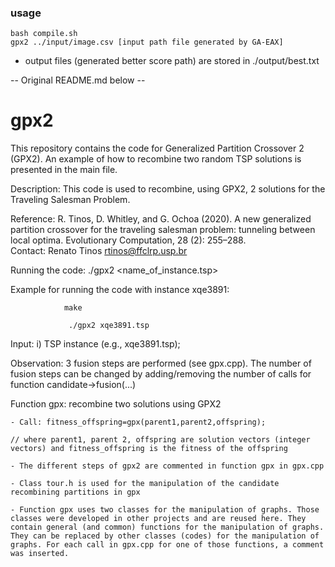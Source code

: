 ### usage
```
bash compile.sh
gpx2 ../input/image.csv [input path file generated by GA-EAX]
```
- output files (generated better score path) are stored in ./output/best.txt


-- Original README.md below --

# gpx2
This repository contains the code for Generalized Partition Crossover 2 (GPX2). An example of how to recombine two random TSP solutions is presented in the main file.


Description: This code is used to recombine, using GPX2, 2 solutions for the Traveling Salesman Problem. 

Reference:  R. Tinos, D. Whitley, and G. Ochoa (2020). A new generalized partition crossover for the traveling salesman problem: tunneling between local optima. Evolutionary Computation, 28 (2): 255–288.		
Contact: Renato Tinos <rtinos@ffclrp.usp.br>

Running the code: ./gpx2 <name_of_instance.tsp>

Example for running the code with instance xqe3891: 

				make
				
			     ./gpx2 xqe3891.tsp 
			     
Input: i) TSP instance (e.g., xqe3891.tsp); 

Observation: 3 fusion steps are performed (see gpx.cpp). The number of fusion steps can be changed by adding/removing the number of calls for function 
			candidate->fusion(...)

Function gpx: recombine two solutions using GPX2
	
	- Call: fitness_offspring=gpx(parent1,parent2,offspring); 
	
	// where parent1, parent 2, offspring are solution vectors (integer vectors) and fitness_offspring is the fitness of the offspring
		
	- The different steps of gpx2 are commented in function gpx in gpx.cpp
	
	- Class tour.h is used for the manipulation of the candidate recombining partitions in gpx
	
	- Function gpx uses two classes for the manipulation of graphs. Those classes were developed in other projects and are reused here. They contain general (and common) functions for the manipulation of graphs. They can be replaced by other classes (codes) for the manipulation of graphs. For each call in gpx.cpp for one of those functions, a comment was inserted.  
			


	

